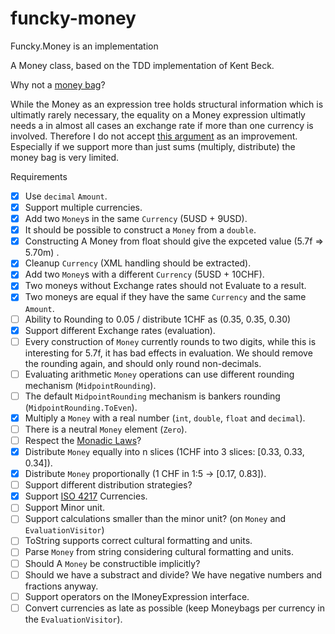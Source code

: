 # funcky-money

Funcky.Money is an implementation 

A Money class, based on the TDD implementation of Kent Beck.

Why not a [money bag](https://deque.blog/2017/08/17/a-study-of-4-money-class-designs-featuring-martin-fowler-kent-beck-and-ward-cunningham-implementations/)?

While the Money as an expression tree holds structural information which is ultimatly rarely necessary, the equality on a Money expression ultimatly needs a in almost all cases an exchange rate if more than one currency is involved. Therefore I do not accept [this argument](https://deque.blog/2017/08/17/a-study-of-4-money-class-designs-featuring-martin-fowler-kent-beck-and-ward-cunningham-implementations/) as an improvement. Especially if we support more than just sums (multiply, distribute) the money bag is very limited.

Requirements

* [x] Use `decimal` `Amount`.
* [x] Support multiple currencies.
* [x] Add two `Money`s in the same `Currency` (5USD + 9USD).
* [x] It should be possible to construct a `Money` from  a `double`.
* [x] Constructing A Money from float should give the expceted value (5.7f => 5.70m) .
* [x] Cleanup `Currency` (XML handling should be extracted).
* [x] Add two `Money`s with a different `Currency` (5USD + 10CHF).
* [x] Two moneys without Exchange rates should not Evaluate to a result.
* [x] Two moneys are equal if they have the same `Currency` and the same `Amount`.
* [ ] Ability to Rounding to 0.05 / distribute 1CHF as (0.35, 0.35, 0.30)
* [x] Support different Exchange rates (evaluation).
* [ ] Every construction of `Money` currently rounds to two digits, while this is interesting for 5.7f, it has bad effects in evaluation. We should remove the rounding again, and should only round non-decimals.
* [ ] Evaluating arithmetic `Money` operations can use different rounding mechanism (`MidpointRounding`).
* [ ] The default `MidpointRounding` mechanism is bankers rounding (`MidpointRounding.ToEven`).
* [X] Multiply a `Money` with a real number (`int`, `double`, `float` and `decimal`).
* [ ] There is a neutral `Money` element (`Zero`).
* [ ] Respect the  [Monadic Laws](https://blog.ploeh.dk/2017/10/16/money-monoid/)?
* [x] Distribute `Money` equally into n slices (1CHF into 3 slices: [0.33, 0.33, 0.34]).
* [x] Distribute `Money` proportionally (1 CHF in 1:5 -> [0.17, 0.83]).
* [ ] Support different distribution strategies?
* [x] Support [ISO 4217](https://en.wikipedia.org/wiki/ISO_4217) Currencies.
* [ ] Support Minor unit.
* [ ] Support calculations smaller than the minor unit? (on `Money` and `EvaluationVisitor`)
* [ ] ToString supports correct cultural formatting and units.
* [ ] Parse `Money` from string considering cultural formatting and units.
* [ ] Should A `Money` be constructible implicitly?
* [ ] Should we have a substract and divide? We have negative numbers and fractions anyway.
* [ ] Support operators on the IMoneyExpression interface.
* [ ] Convert currencies as late as possible (keep Moneybags per currency in the `EvaluationVisitor`).
